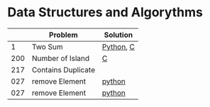 # Data Structures and Algorythms


|    |  Problem          |   Solution                                                    |
|----|-------------------|---------------------------------------------------------------|
| 1  | Two Sum           | [Python](Array/Two-Sum/twoSum.py), [C](Array/Two-Sum/twoSum.c)|
| 200| Number of Island  | [C](Matrix/Num-Islands/numIsland.c)                           |
| 217| Contains Duplicate|                                                               |
| 027| remove Element    | [python](LeetCode/027-Remove_Element.html)                    |
| 027| remove Element    | [python](LeetCode/027-Remove_Element.md)                      |

